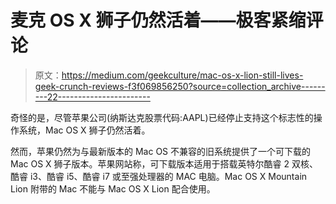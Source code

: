 # 麦克 OS X 狮子仍然活着——极客紧缩评论

> 原文：<https://medium.com/geekculture/mac-os-x-lion-still-lives-geek-crunch-reviews-f3f069856250?source=collection_archive---------22----------------------->

奇怪的是，尽管苹果公司(纳斯达克股票代码:AAPL)已经停止支持这个标志性的操作系统，Mac OS X 狮子仍然活着。

然而，苹果仍然为与最新版本的 Mac OS 不兼容的旧系统提供了一个可下载的 Mac OS X 狮子版本。苹果网站称，可下载版本适用于搭载英特尔酷睿 2 双核、酷睿 i3、酷睿 i5、酷睿 i7 或至强处理器的 MAC 电脑。Mac OS X Mountain Lion 附带的 Mac 不能与 Mac OS X Lion 配合使用。
